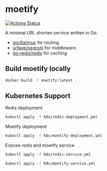# moetify

[![Actions Status](https://github.com/kakugirai/moetify/workflows/Go/badge.svg)](https://github.com/kakugirai/moetify/actions)

A minimal URL shorten service written in Go.

- [gorilla/mux](https://github.com/gorilla/mux) for routing.
- [urfave/negroni](https://github.com/urfave/negroni) for middleware.
- [go-redis/redis](https://github.com/go-redis/redis) for caching.

## Build moetify locally

```bash
docker build -t moetify:latest .
```

## Kubernetes Support

Redis deployment
```bash
kubectl apply -f k8s/redis-deployment.yml
```

Moetify deployment
```bash
kubectl apply -f k8s/moetify-deployment.yml
```

Expose redis and moetify service

```bash
kubectl apply -f k8s/redis-service.yml
```

```bash
kubectl apply -f k8s/moetify-service.yml
```

